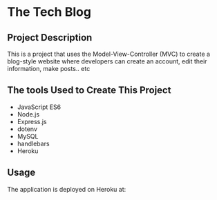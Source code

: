 # The Tech Blog

## Project Description
This is a project that uses the Model-View-Controller (MVC) to create a blog-style website where developers can create an account, edit their information, make posts.. etc

## The tools Used to Create This Project
* JavaScript ES6
* Node.js
* Express.js
* dotenv 
* MySQL
* handlebars 
* Heroku 

## Usage
The application is deployed on Heroku at:
